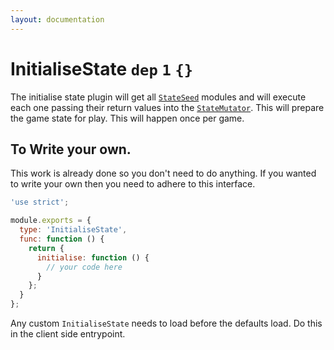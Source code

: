 ```yaml
---
layout: documentation
---
```


# InitialiseState `dep` `1` `{}`

The initialise state plugin will get all [`StateSeed`](StateSeed) modules and will execute each one passing their return values into the [`StateMutator`](StateMutator). This will prepare the game state for play. This will happen once per game.

## To Write your own.
This work is already done so you don't need to do anything. If you wanted to write your own then you need to adhere to this interface.

~~~javascript
'use strict';

module.exports = {
  type: 'InitialiseState',
  func: function () {
    return {
      initialise: function () {
        // your code here
      }
    };
  }
};
~~~

Any custom `InitialiseState` needs to load before the defaults load. Do this in the client side entrypoint.